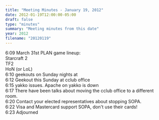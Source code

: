 ```yaml
---
title: "Meeting Minutes - January 19, 2012"
date: 2012-01-19T12:00:00-05:00
draft: false
type: "minutes"
summary: "Meeting minutes from this date"
year: 2012
filename: "20120119"
---
```


6:09	March 31st PLAN game lineup:<br />
	Starcraft 2<br />
	TF2<br />
	HoN (or LoL)<br />
6:10	geekouts on Sunday nights at <br />
6:12	Geekout this Sunday at cclub office<br />
6:15	yakko issues. Apache on yakko is down<br />
6:17	There have been talks about moving the cclub office to a different room.<br />
6:20	Contact your elected representatives about stopping SOPA.<br />
6:22	Visa and Mastercard support SOPA, don't use their cards!<br />
6:23	Adjourned
